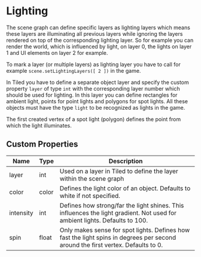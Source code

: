 Lighting
========

The scene graph can define specific layers as lighting layers which means these layers are illuminating all previous layers while ignoring the layers rendered on top of the corresponding lighting layer. So for example you can render the world, which is influenced by light, on layer 0, the lights on layer 1 and UI elements on layer 2 for example.

To mark a layer (or multiple layers) as lighting layer you have to call for example `scene.setLightingLayers([ 2 ])` in the game.

In Tiled you have to define a separate object layer and specify the custom property `layer` of type `int` with the corresponding layer number which should be used for lighting. In this layer you can define rectangles for ambient light, points for point lights and polygons for spot lights. All these objects must have the type `light` to be recognized as lights in the game.

The first created vertex of a spot light (polygon) defines the point from which the light illuminates.

Custom Properties
----------

Name            | Type  | Description
-----------------|-------|-------------
layer           | int   | Used on a layer in Tiled to define the layer within the scene graph
color           | color | Defines the light color of an object. Defaults to white if not specified.
intensity       | int   | Defines how strong/far the light shines. This influences the light gradient. Not used for ambient lights. Defaults to 100.
spin            | float | Only makes sense for spot lights. Defines how fast the light spins in degrees per second around the first vertex. Defaults to 0.
